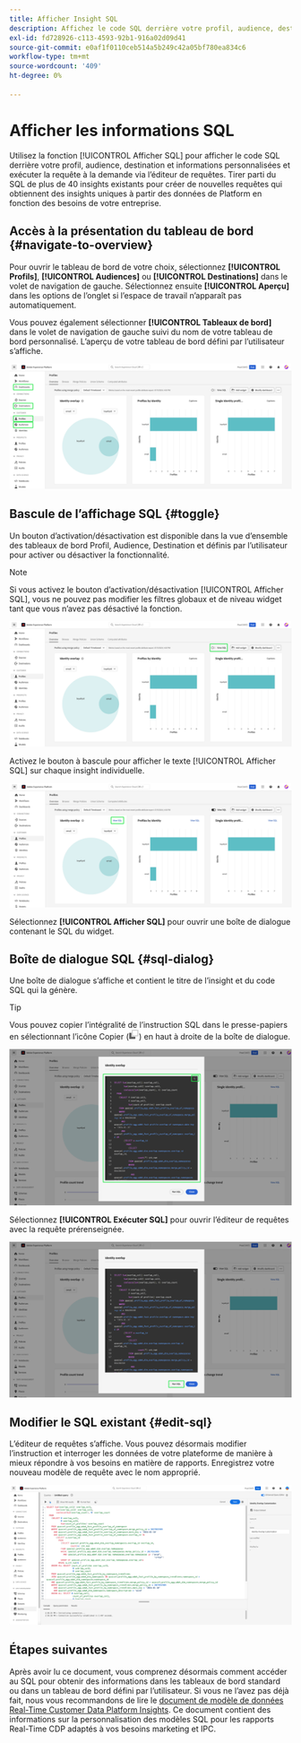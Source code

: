 ```yaml
---
title: Afficher Insight SQL
description: Affichez le code SQL derrière votre profil, audience, destination et informations personnalisées et exécutez la requête à la demande via Query Editor.
exl-id: fd728926-c113-4593-92b1-916a02d09d41
source-git-commit: e0af1f0110ceb514a5b249c42a05bf780ea834c6
workflow-type: tm+mt
source-wordcount: '409'
ht-degree: 0%

---
```


# Afficher les informations SQL

Utilisez la fonction [!UICONTROL Afficher SQL] pour afficher le code SQL derrière votre profil, audience, destination et informations personnalisées et exécuter la requête à la demande via l’éditeur de requêtes. Tirer parti du SQL de plus de 40 insights existants pour créer de nouvelles requêtes qui obtiennent des insights uniques à partir des données de Platform en fonction des besoins de votre entreprise.

## Accès à la présentation du tableau de bord {#navigate-to-overview}

Pour ouvrir le tableau de bord de votre choix, sélectionnez **[!UICONTROL Profils]**, **[!UICONTROL Audiences]** ou **[!UICONTROL Destinations]** dans le volet de navigation de gauche. Sélectionnez ensuite **[!UICONTROL Aperçu]** dans les options de l’onglet si l’espace de travail n’apparaît pas automatiquement.

Vous pouvez également sélectionner **[!UICONTROL Tableaux de bord]** dans le volet de navigation de gauche suivi du nom de votre tableau de bord personnalisé. L’aperçu de votre tableau de bord défini par l’utilisateur s’affiche.

![L’interface utilisateur de l’Experience Platform avec [!UICONTROL  Profils], [!UICONTROL Audiences], [!UICONTROL Destinations] et [!UICONTROL Tableaux de bord] surlignés.](./images/view-sql/dashboard-navigation.png)

## Bascule de l’affichage SQL {#toggle}

Un bouton d’activation/désactivation est disponible dans la vue d’ensemble des tableaux de bord Profil, Audience, Destination et définis par l’utilisateur pour activer ou désactiver la fonctionnalité.

>[!NOTE]
>
>Si vous activez le bouton d’activation/désactivation [!UICONTROL Afficher SQL], vous ne pouvez pas modifier les filtres globaux et de niveau widget tant que vous n’avez pas désactivé la fonction.

![Le bouton bascule [!UICONTROL Afficher SQL] mis en surbrillance.](./images/view-sql/view-sql-toggle.png)

Activez le bouton à bascule pour afficher le texte [!UICONTROL Afficher SQL] sur chaque insight individuelle.

![Une information avec [!UICONTROL Afficher SQL] mise en évidence.](./images/view-sql/insight-view-sql.png)

Sélectionnez **[!UICONTROL Afficher SQL]** pour ouvrir une boîte de dialogue contenant le SQL du widget.

## Boîte de dialogue SQL {#sql-dialog}

Une boîte de dialogue s’affiche et contient le titre de l’insight et du code SQL qui la génère.

>[!TIP]
>
>Vous pouvez copier l’intégralité de l’instruction SQL dans le presse-papiers en sélectionnant l’icône Copier (![Icône Copier.](./images/view-sql/copy-icon.png)) en haut à droite de la boîte de dialogue.

![Une boîte de dialogue d’informations avec l’instruction SQL mise en surbrillance.](./images/view-sql/sql-dialog.png)

Sélectionnez **[!UICONTROL Exécuter SQL]** pour ouvrir l’éditeur de requêtes avec la requête prérenseignée.

![Une boîte de dialogue d’informations avec [!UICONTROL Exécuter SQL] mise en surbrillance.](./images/view-sql/run-sql.png)

## Modifier le SQL existant {#edit-sql}

L’éditeur de requêtes s’affiche. Vous pouvez désormais modifier l’instruction et interroger les données de votre plateforme de manière à mieux répondre à vos besoins en matière de rapports. Enregistrez votre nouveau modèle de requête avec le nom approprié.

![L’éditeur de requêtes avec l’insight SQL choisie préremplie.](./images/view-sql/edit-sql.png)

## Étapes suivantes

Après avoir lu ce document, vous comprenez désormais comment accéder au SQL pour obtenir des informations dans les tableaux de bord standard ou dans un tableau de bord défini par l’utilisateur. Si vous ne l’avez pas déjà fait, nous vous recommandons de lire le [document de modèle de données Real-Time Customer Data Platform Insights](./data-models/cdp-insights-data-model-b2c.md). Ce document contient des informations sur la personnalisation des modèles SQL pour les rapports Real-Time CDP adaptés à vos besoins marketing et IPC.
